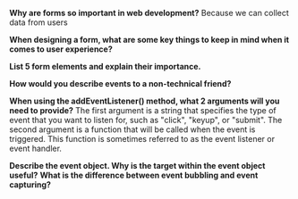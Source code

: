 **Why are forms so important in web development?** Because we can collect data from users

**When designing a form, what are some key things to keep in mind when it comes to user experience?**

**List 5 form elements and explain their importance.**

**How would you describe events to a non-technical friend?**

**When using the addEventListener() method, what 2 arguments will you need to provide?** The first argument is a string that specifies the type of event that you want to listen for, such as "click", "keyup", or "submit".
The second argument is a function that will be called when the event is triggered. This function is sometimes referred to as the event listener or event handler.

**Describe the event object. Why is the target within the event object useful?**
**What is the difference between event bubbling and event capturing?**
